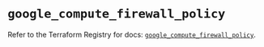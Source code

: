 # `google_compute_firewall_policy`

Refer to the Terraform Registry for docs: [`google_compute_firewall_policy`](https://registry.terraform.io/providers/hashicorp/google/5.17.0/docs/resources/compute_firewall_policy).
